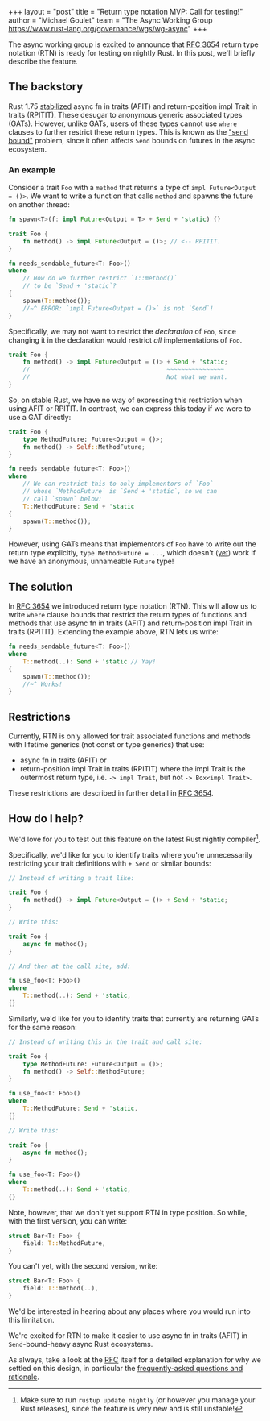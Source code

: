 +++
layout = "post"
title = "Return type notation MVP: Call for testing!"
author = "Michael Goulet"
team = "The Async Working Group <https://www.rust-lang.org/governance/wgs/wg-async>"
+++

The async working group is excited to announce that [RFC 3654] return type notation (RTN) is ready for testing on nightly Rust. In this post, we'll briefly describe the feature.

## The backstory

Rust 1.75 [stabilized](https://blog.rust-lang.org/2023/12/21/async-fn-rpit-in-traits.html) async fn in traits (AFIT) and return-position impl Trait in traits (RPITIT). These desugar to anonymous generic associated types (GATs). However, unlike GATs, users of these types cannot use `where` clauses to further restrict these return types. This is known as the ["send bound"](https://smallcultfollowing.com/babysteps/blog/2023/02/01/async-trait-send-bounds-part-1-intro/) problem, since it often affects `Send` bounds on futures in the async ecosystem.

### An example

Consider a trait `Foo` with a `method` that returns a type of `impl Future<Output = ()>`. We want to write a function that calls `method` and spawns the future on another thread:

```rust
fn spawn<T>(f: impl Future<Output = T> + Send + 'static) {}

trait Foo {
    fn method() -> impl Future<Output = ()>; // <-- RPITIT.
}

fn needs_sendable_future<T: Foo>()
where
    // How do we further restrict `T::method()`
    // to be `Send + 'static`?
{
    spawn(T::method());
    //~^ ERROR: `impl Future<Output = ()>` is not `Send`!
}
```

Specifically, we may not want to restrict the *declaration* of `Foo`, since changing it in the declaration would restrict *all* implementations of `Foo`.

```rust
trait Foo {
    fn method() -> impl Future<Output = ()> + Send + 'static;
    //                                      ~~~~~~~~~~~~~~~~
    //                                      Not what we want.
}
```

So, on stable Rust, we have no way of expressing this restriction when using AFIT or RPITIT. In contrast, we can express this today if we were to use a GAT directly:

```rust
trait Foo {
    type MethodFuture: Future<Output = ()>;
    fn method() -> Self::MethodFuture;
}

fn needs_sendable_future<T: Foo>()
where
    // We can restrict this to only implementors of `Foo`
    // whose `MethodFuture` is `Send + 'static`, so we can
    // call `spawn` below:
    T::MethodFuture: Send + 'static
{
    spawn(T::method());
}
```

However, using GATs means that implementors of `Foo` have to write out the return type explicitly, `type MethodFuture = ...`, which doesn't ([yet](https://github.com/rust-lang/rust/pull/120700)) work if we have an anonymous, unnameable `Future` type!

## The solution

In [RFC 3654] we introduced return type notation (RTN). This will allow us to write `where` clause bounds that restrict the return types of functions and methods that use async fn in traits (AFIT) and return-position impl Trait in traits (RPITIT). Extending the example above, RTN lets us write:

```rust
fn needs_sendable_future<T: Foo>()
where
    T::method(..): Send + 'static // Yay!
{
    spawn(T::method());
    //~^ Works!
}
```

## Restrictions

Currently, RTN is only allowed for trait associated functions and methods with lifetime generics (not const or type generics) that use:

* async fn in traits (AFIT) or
* return-position impl Trait in traits (RPITIT) where the impl Trait is the outermost return type, i.e. `-> impl Trait`, but not `-> Box<impl Trait>`.

These restrictions are described in further detail in [RFC 3654].

## How do I help?

We'd love for you to test out this feature on the latest Rust nightly compiler[^nightly].

[^nightly]: Make sure to run `rustup update nightly` (or however you manage your Rust releases), since the feature is very new and is still unstable!

Specifically, we'd like for you to identify traits where you're unnecessarily restricting your trait definitions with `+ Send` or similar bounds:

```rust
// Instead of writing a trait like:

trait Foo {
    fn method() -> impl Future<Output = ()> + Send + 'static;
}

// Write this:

trait Foo {
    async fn method();
}

// And then at the call site, add:

fn use_foo<T: Foo>()
where
    T::method(..): Send + 'static,
{}
```

Similarly, we'd like for you to identify traits that currently are returning GATs for the same reason:

```rust
// Instead of writing this in the trait and call site:

trait Foo {
    type MethodFuture: Future<Output = ()>;
    fn method() -> Self::MethodFuture;
}

fn use_foo<T: Foo>()
where
    T::MethodFuture: Send + 'static,
{}

// Write this:

trait Foo {
    async fn method();
}

fn use_foo<T: Foo>()
where
    T::method(..): Send + 'static,
{}
```

Note, however, that we don't yet support RTN in type position. So while, with the first version, you can write:

```rust
struct Bar<T: Foo> {
    field: T::MethodFuture,
}
```

You can't yet, with the second version, write:

```rust
struct Bar<T: Foo> {
    field: T::method(..),
}
```

We'd be interested in hearing about any places where you would run into this limitation.

We're excited for RTN to make it easier to use async fn in traits (AFIT) in `Send`-bound-heavy async Rust ecosystems.

As always, take a look at the [RFC][RFC 3654] itself for a detailed explanation for why we settled on this design, in particular the [frequently-asked questions and rationale](https://rust-lang.github.io/rfcs/3654-return-type-notation.html#rationale-and-alternatives).

[RFC 3654]: https://rust-lang.github.io/rfcs/3654-return-type-notation.html
[RFC 3425]: https://rust-lang.github.io/rfcs/3425-return-position-impl-trait-in-traits.html
